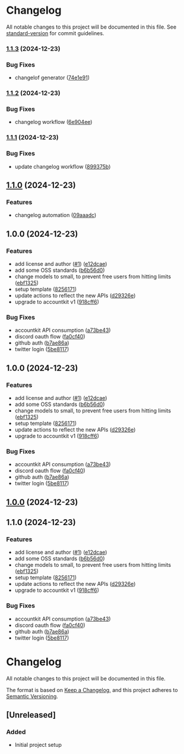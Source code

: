 # Changelog

All notable changes to this project will be documented in this file. See [standard-version](https://github.com/conventional-changelog/standard-version) for commit guidelines.

### [1.1.3](https://github.com/abridged/AI-Agent-Starter-Kit/compare/v1.1.2...v1.1.3) (2024-12-23)


### Bug Fixes

* changelof generator ([74e1e91](https://github.com/abridged/AI-Agent-Starter-Kit/commit/74e1e91b10a216a253d90f54fefd5835114a48bf))

### [1.1.2](https://github.com/abridged/AI-Agent-Starter-Kit/compare/v1.1.1...v1.1.2) (2024-12-23)


### Bug Fixes

* changelog workflow ([6e904ee](https://github.com/abridged/AI-Agent-Starter-Kit/commit/6e904ee55b08cc5625182149eb712add02a6e580))

### [1.1.1](https://github.com/abridged/AI-Agent-Starter-Kit/compare/v1.1.0...v1.1.1) (2024-12-23)


### Bug Fixes

* update changelog workflow ([899375b](https://github.com/abridged/AI-Agent-Starter-Kit/commit/899375b1b63f5446d298b96d2512b25f4b7c25b7))

## [1.1.0](https://github.com/abridged/AI-Agent-Starter-Kit/compare/v1.0.0...v1.1.0) (2024-12-23)


### Features

* changelog automation ([09aaadc](https://github.com/abridged/AI-Agent-Starter-Kit/commit/09aaadc282134358ba71e977af80c5560bb6ae89))

## 1.0.0 (2024-12-23)


### Features

* add license and author ([#1](https://github.com/abridged/AI-Agent-Starter-Kit/issues/1)) ([e12dcae](https://github.com/abridged/AI-Agent-Starter-Kit/commit/e12dcaea24d71e6e13a810f62c58f986678d5a85))
* add some OSS standards ([b6b56d0](https://github.com/abridged/AI-Agent-Starter-Kit/commit/b6b56d0f302e201fb836251b49dfe90da060c32f))
* change models to small, to prevent free users from hitting limits ([ebf1325](https://github.com/abridged/AI-Agent-Starter-Kit/commit/ebf13250eba4fa9918c1c7156b8253bb93455f14))
* setup template ([8256171](https://github.com/abridged/AI-Agent-Starter-Kit/commit/82561712cf9062413f49920b963e4fa7b48f65a7))
* update actions to reflect the new APIs ([d29326e](https://github.com/abridged/AI-Agent-Starter-Kit/commit/d29326e0b1b9fc4abbd5c5e20e6038103f0f195a))
* upgrade to accountkit v1 ([918cff6](https://github.com/abridged/AI-Agent-Starter-Kit/commit/918cff6e59455d2cdc97c973e91f59a7dd6864e5))


### Bug Fixes

* accountkit API consumption ([a73be43](https://github.com/abridged/AI-Agent-Starter-Kit/commit/a73be438b5e8dfdfc3cb87566ded15f353e6f01b))
* discord oauth flow ([fa0cf40](https://github.com/abridged/AI-Agent-Starter-Kit/commit/fa0cf4016a0c03fdf36abbb29246a4795ecd3724))
* github auth ([b7ae86a](https://github.com/abridged/AI-Agent-Starter-Kit/commit/b7ae86a24b78909fa4d45ee7035109815c0c40f2))
* twitter login ([5be8117](https://github.com/abridged/AI-Agent-Starter-Kit/commit/5be8117f589df898727bed4873acd1ab6f8e6bcd))

## 1.0.0 (2024-12-23)


### Features

* add license and author ([#1](https://github.com/abridged/AI-Agent-Starter-Kit/issues/1)) ([e12dcae](https://github.com/abridged/AI-Agent-Starter-Kit/commit/e12dcaea24d71e6e13a810f62c58f986678d5a85))
* add some OSS standards ([b6b56d0](https://github.com/abridged/AI-Agent-Starter-Kit/commit/b6b56d0f302e201fb836251b49dfe90da060c32f))
* change models to small, to prevent free users from hitting limits ([ebf1325](https://github.com/abridged/AI-Agent-Starter-Kit/commit/ebf13250eba4fa9918c1c7156b8253bb93455f14))
* setup template ([8256171](https://github.com/abridged/AI-Agent-Starter-Kit/commit/82561712cf9062413f49920b963e4fa7b48f65a7))
* update actions to reflect the new APIs ([d29326e](https://github.com/abridged/AI-Agent-Starter-Kit/commit/d29326e0b1b9fc4abbd5c5e20e6038103f0f195a))
* upgrade to accountkit v1 ([918cff6](https://github.com/abridged/AI-Agent-Starter-Kit/commit/918cff6e59455d2cdc97c973e91f59a7dd6864e5))


### Bug Fixes

* accountkit API consumption ([a73be43](https://github.com/abridged/AI-Agent-Starter-Kit/commit/a73be438b5e8dfdfc3cb87566ded15f353e6f01b))
* discord oauth flow ([fa0cf40](https://github.com/abridged/AI-Agent-Starter-Kit/commit/fa0cf4016a0c03fdf36abbb29246a4795ecd3724))
* github auth ([b7ae86a](https://github.com/abridged/AI-Agent-Starter-Kit/commit/b7ae86a24b78909fa4d45ee7035109815c0c40f2))
* twitter login ([5be8117](https://github.com/abridged/AI-Agent-Starter-Kit/commit/5be8117f589df898727bed4873acd1ab6f8e6bcd))

## [1.0.0](https://github.com/abridged/AI-Agent-Starter-Kit/compare/v1.1.0...v1.0.0) (2024-12-23)

## 1.1.0 (2024-12-23)


### Features

* add license and author ([#1](https://github.com/abridged/AI-Agent-Starter-Kit/issues/1)) ([e12dcae](https://github.com/abridged/AI-Agent-Starter-Kit/commit/e12dcaea24d71e6e13a810f62c58f986678d5a85))
* add some OSS standards ([b6b56d0](https://github.com/abridged/AI-Agent-Starter-Kit/commit/b6b56d0f302e201fb836251b49dfe90da060c32f))
* change models to small, to prevent free users from hitting limits ([ebf1325](https://github.com/abridged/AI-Agent-Starter-Kit/commit/ebf13250eba4fa9918c1c7156b8253bb93455f14))
* setup template ([8256171](https://github.com/abridged/AI-Agent-Starter-Kit/commit/82561712cf9062413f49920b963e4fa7b48f65a7))
* update actions to reflect the new APIs ([d29326e](https://github.com/abridged/AI-Agent-Starter-Kit/commit/d29326e0b1b9fc4abbd5c5e20e6038103f0f195a))
* upgrade to accountkit v1 ([918cff6](https://github.com/abridged/AI-Agent-Starter-Kit/commit/918cff6e59455d2cdc97c973e91f59a7dd6864e5))


### Bug Fixes

* accountkit API consumption ([a73be43](https://github.com/abridged/AI-Agent-Starter-Kit/commit/a73be438b5e8dfdfc3cb87566ded15f353e6f01b))
* discord oauth flow ([fa0cf40](https://github.com/abridged/AI-Agent-Starter-Kit/commit/fa0cf4016a0c03fdf36abbb29246a4795ecd3724))
* github auth ([b7ae86a](https://github.com/abridged/AI-Agent-Starter-Kit/commit/b7ae86a24b78909fa4d45ee7035109815c0c40f2))
* twitter login ([5be8117](https://github.com/abridged/AI-Agent-Starter-Kit/commit/5be8117f589df898727bed4873acd1ab6f8e6bcd))

# Changelog

All notable changes to this project will be documented in this file.

The format is based on [Keep a Changelog](https://keepachangelog.com/en/1.0.0/),
and this project adheres to [Semantic Versioning](https://semver.org/spec/v2.0.0.html).

## [Unreleased]

### Added

- Initial project setup
